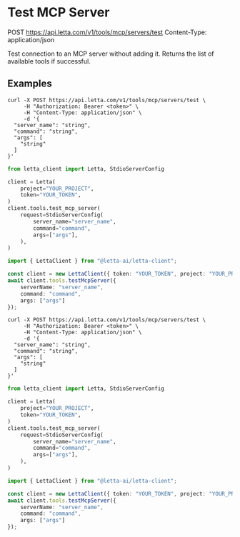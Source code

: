 # Test MCP Server

POST https://api.letta.com/v1/tools/mcp/servers/test
Content-Type: application/json

Test connection to an MCP server without adding it.
Returns the list of available tools if successful.

## Examples

```shell
curl -X POST https://api.letta.com/v1/tools/mcp/servers/test \
     -H "Authorization: Bearer <token>" \
     -H "Content-Type: application/json" \
     -d '{
  "server_name": "string",
  "command": "string",
  "args": [
    "string"
  ]
}'
```

```python
from letta_client import Letta, StdioServerConfig

client = Letta(
    project="YOUR_PROJECT",
    token="YOUR_TOKEN",
)
client.tools.test_mcp_server(
    request=StdioServerConfig(
        server_name="server_name",
        command="command",
        args=["args"],
    ),
)

```

```typescript
import { LettaClient } from "@letta-ai/letta-client";

const client = new LettaClient({ token: "YOUR_TOKEN", project: "YOUR_PROJECT" });
await client.tools.testMcpServer({
    serverName: "server_name",
    command: "command",
    args: ["args"]
});

```

```shell
curl -X POST https://api.letta.com/v1/tools/mcp/servers/test \
     -H "Authorization: Bearer <token>" \
     -H "Content-Type: application/json" \
     -d '{
  "server_name": "string",
  "command": "string",
  "args": [
    "string"
  ]
}'
```

```python
from letta_client import Letta, StdioServerConfig

client = Letta(
    project="YOUR_PROJECT",
    token="YOUR_TOKEN",
)
client.tools.test_mcp_server(
    request=StdioServerConfig(
        server_name="server_name",
        command="command",
        args=["args"],
    ),
)

```

```typescript
import { LettaClient } from "@letta-ai/letta-client";

const client = new LettaClient({ token: "YOUR_TOKEN", project: "YOUR_PROJECT" });
await client.tools.testMcpServer({
    serverName: "server_name",
    command: "command",
    args: ["args"]
});

```